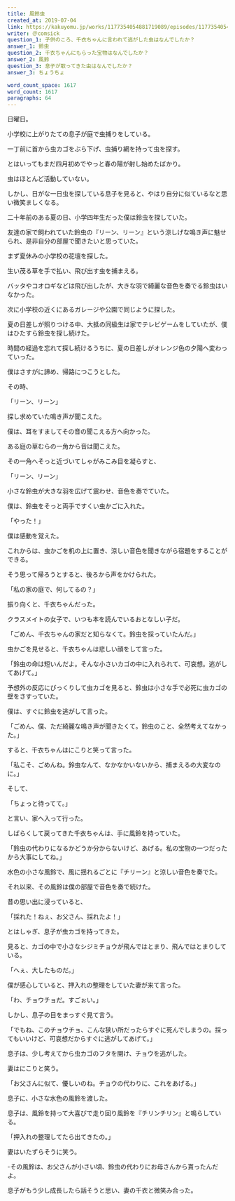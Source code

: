 ```yaml
---
title: 風鈴虫
created_at: 2019-07-04
link: https://kakuyomu.jp/works/1177354054881719089/episodes/1177354054881719103
writer: ＠comsick
question_1: 子供のころ、千衣ちゃんに言われて逃がした虫はなんでしたか？
answer_1: 鈴虫
question_2: 千衣ちゃんにもらった宝物はなんでしたか？
answer_2: 風鈴
question_3: 息子が取ってきた虫はなんでしたか？
answer_3: ちょうちょ

word_count_space: 1617
word_count: 1617
paragraphs: 64
---
```


日曜日。

小学校に上がりたての息子が庭で虫捕りをしている。

一丁前に首から虫カゴをぶら下げ、虫捕り網を持って虫を探す。

とはいってもまだ四月初めでやっと春の陽が射し始めたばかり。

虫はほとんど活動していない。



しかし、日がな一日虫を探している息子を見ると、やはり自分に似ているなと思い微笑ましくなる。





二十年前のある夏の日、小学四年生だった僕は鈴虫を探していた。

友達の家で飼われていた鈴虫の『リーン、リーン』という涼しげな鳴き声に魅せられ、是非自分の部屋で聞きたいと思っていた。



まず夏休みの小学校の花壇を探した。

生い茂る草を手で払い、飛び出す虫を捕まえる。

バッタやコオロギなどは飛び出したが、大きな羽で綺麗な音色を奏でる鈴虫はいなかった。



次に小学校の近くにあるガレージや公園で同じように探した。

夏の日差しが照りつける中、大抵の同級生は家でテレビゲームをしていたが、僕はひたすら鈴虫を探し続けた。



時間の経過を忘れて探し続けるうちに、夏の日差しがオレンジ色の夕陽へ変わっていった。

僕はさすがに諦め、帰路につこうとした。



その時、

「リーン、リーン」

探し求めていた鳴き声が聞こえた。



僕は、耳をすましてその音の聞こえる方へ向かった。

ある庭の草むらの一角から音は聞こえた。

その一角へそっと近づいてしゃがみこみ目を凝らすと、

「リーン、リーン」



小さな鈴虫が大きな羽を広げて震わせ、音色を奏でていた。

僕は、鈴虫をそっと両手ですくい虫かごに入れた。



「やった！」



僕は感動を覚えた。

これからは、虫かごを机の上に置き、涼しい音色を聞きながら宿題をすることができる。

そう思って帰ろうとすると、後ろから声をかけられた。



「私の家の庭で、何してるの？」



振り向くと、千衣ちゃんだった。

クラスメイトの女子で、いつも本を読んでいるおとなしい子だ。



「ごめん、千衣ちゃんの家だと知らなくて。鈴虫を採っていたんだ。」



虫かごを見せると、千衣ちゃんは悲しい顔をして言った。



「鈴虫の命は短いんだよ。そんな小さいカゴの中に入れられて、可哀想。逃がしてあげて。」



予想外の反応にびっくりして虫カゴを見ると、鈴虫は小さな手で必死に虫カゴの壁をさすっていた。



僕は、すぐに鈴虫を逃がして言った。

「ごめん、僕、ただ綺麗な鳴き声が聞きたくて。鈴虫のこと、全然考えてなかった。」



すると、千衣ちゃんはにこりと笑って言った。

「私こそ、ごめんね。鈴虫なんて、なかなかいないから、捕まえるの大変なのに。」



そして、

「ちょっと待ってて。」

と言い、家へ入って行った。



しばらくして戻ってきた千衣ちゃんは、手に風鈴を持っていた。

「鈴虫の代わりになるかどうか分からないけど、あげる。私の宝物の一つだったから大事にしてね。」



水色の小さな風鈴で、風に揺れるごとに『チリーン』と涼しい音色を奏でた。

それ以来、その風鈴は僕の部屋で音色を奏で続けた。





昔の思い出に浸っていると、

「採れた！ねぇ、お父さん、採れたよ！」

とはしゃぎ、息子が虫カゴを持ってきた。



見ると、カゴの中で小さなシジミチョウが飛んではとまり、飛んではとまりしている。



「へぇ、大したものだ。」



僕が感心していると、押入れの整理をしていた妻が来て言った。

「わ、チョウチョだ。すごぉい。」



しかし、息子の目をまっすぐ見て言う。

「でもね、このチョウチョ、こんな狭い所だったらすぐに死んでしまうの。採ってもいいけど、可哀想だからすぐに逃がしてあげて。」



息子は、少し考えてから虫カゴのフタを開け、チョウを逃がした。

妻はにこりと笑う。

「お父さんに似て、優しいのね。チョウの代わりに、これをあげる。」



息子に、小さな水色の風鈴を渡した。

息子は、風鈴を持って大喜びで走り回り風鈴を『チリンチリン』と鳴らしている。



「押入れの整理してたら出てきたの。」



妻はいたずらそうに笑う。



-その風鈴は、お父さんが小さい頃、鈴虫の代わりにお母さんから貰ったんだよ。



息子がもう少し成長したら話そうと思い、妻の千衣と微笑み合った。